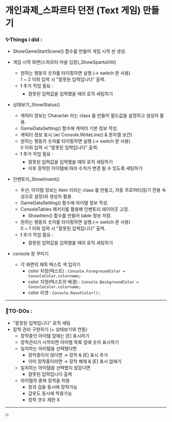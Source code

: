 # 개인과제_스파르타 던전 (Text 게임) 만들기

### ✨Things i did :
- ShowGameStartScene() 함수를 만들어 게임 시작 씬 생성.
- 게임 시작 화면(스파르타 마을 입장)_ShowSpartaVill()
  - 원하는 행동의 숫자를 타이핑하면 실행.(→ switch 문 사용)<br>1 ~ 2 이외 입력 시 "잘못된 입력입니다" 출력.
  - ❗ 추가 작업 필요 :
    - 잘못된 입력값을 입력했을 때의 로직 세팅하기

- 상태보기_ShowStatus()
  - 캐릭터 정보는 Character 라는 class 를 만들어 필드값을 설정하고 생성자 활용.
  - GameDataSetting() 함수에 캐릭터 기본 정보 작성.
  - 캐릭터 정보 표시 (w/ Console.WriteLine() & 문자열 보간)
  - 원하는 행동의 숫자를 타이핑하면 실행.(→ switch 문 사용)<br>0 이외 입력 시 "잘못된 입력입니다" 출력.
  - ❗ 추가 작업 필요 :
    - 잘못된 입력값을 입력했을 때의 로직 세팅하기
    - 이후 장착한 아이템에 따라 수치가 변경 될 수 있도록 세팅하기

- 인벤토리_ShowInvent()
  - 우선, 아이템 정보는 Item 이라는 class 를 만들고, 자동 프로퍼티(읽기 전용 속성으로 설정)와 생성자 활용.
  - GameDataSetting() 함수에 아이템 정보 작성.
  - ConsoleTables 패키지를 활용해 인벤토리 레이아웃 고정.
    - ShowItem() 함수를 만들어 table 정보 저장.
  - 원하는 행동의 숫자를 타이핑하면 실행.(→ switch 문 사용)<br>0 ~ 1 이외 입력 시 "잘못된 입력입니다" 출력.
  - ❗ 추가 작업 필요 :
    - 잘못된 입력값을 입력했을 때의 로직 세팅하기
 
- console 창 꾸미기
  - 각 화면의 제목 텍스트 색 입히기
    - color 지정(텍스트) :
      `Console.ForegroundColor = ConsoleColor.colorname;`
    - color 지정(텍스트의 배경) :
      `Console.BackgroundColor = ConsoleColor.colorname;`
    - color 리셋 :
      `Console.ResetColor();`
      
---
### 📌TO-DOs :
- "잘못된 입력입니다" 로직 세팅
- 장착 관리 구현하기 (\+ 상태보기와 연동)
  - 장착중인 아이템 앞에는 \[E\] 표시하기
  - 장착관리가 시작되면 아이템 목록 앞에 숫자 표시하기
  - 일치하는 아이템을 선택했다면
    - 장착중이지 않다면 → 장착 & \[E\] 표시 추가
    - 이미 장착중이라면 → 장착 해제 & \[E\] 표시 없애기
  - 일치하는 아이템을 선택했지 않았다면
    - 잘못된 입력입니다 출력
  - 아이템의 중복 장착을 허용
    - 창과 검을 동시에 장착가능
    - 갑옷도 동시에 착용가능
    - 장착 갯수 제한 X
---
🔥
